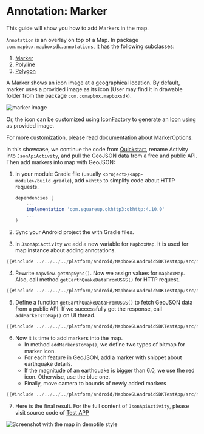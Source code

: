 # Annotation: Marker

This guide will show you how to add Markers in the map.

`Annotation` is an overlay on top of a Map. In package
`com.mapbox.mapboxsdk.annotations`, it has the following subclasses:
1. [Marker]
2. [Polyline]
3. [Polygon]

A Marker shows an icon image at a geographical location. By default, marker uses
a provided image as its icon (User may find it in drawable folder from the package
`com.comapbox.mapboxsdk`).

![marker image]

Or, the icon can be customized using [IconFactory] to generate an
[Icon] using as provided image.

For more customization, please read documentation about [MarkerOptions].

In this showcase, we continue the code from [Quickstart],
rename Activity into `JsonApiActivity`,
and pull the GeoJSON data from a free and public API.
Then add markers into map with GeoJSON:

1. In your module Gradle file (usually `<project>/<app-module>/build.gradle`), add
   `okhttp` to simplify code about HTTP requests.


    ```gradle
    dependencies {
        ...
        implementation 'com.squareup.okhttp3:okhttp:4.10.0'
        ...
    }
    ```

2. Sync your Android project the with Gradle files.

3. In `JsonApiActivity` we add a new variable for `MapboxMap`.
   It is used for map instance about adding annotations.

```kotlin
{{#include ../../../../platform/android/MapboxGLAndroidSDKTestApp/src/main/java/com/mapbox/mapboxsdk/testapp/activity/annotation/JsonApiActivity.kt:top}}
```

4. Rewrite `mapview.getMapSync()`. Now we assign values for `mapboxMap`.
   Also, call method `getEarthQuakeDataFromUSGS()` for HTTP request.

```kotlin
{{#include ../../../../platform/android/MapboxGLAndroidSDKTestApp/src/main/java/com/mapbox/mapboxsdk/testapp/activity/annotation/JsonApiActivity.kt:mapAsync}}
```

5. Define a function `getEarthQuakeDataFromUSGS()` to fetch GeoJSON data from a public API.
   If we successfully get the response, call `addMarkersToMap()` on UI thread.

```kotlin
{{#include ../../../../platform/android/MapboxGLAndroidSDKTestApp/src/main/java/com/mapbox/mapboxsdk/testapp/activity/annotation/JsonApiActivity.kt:getEarthquakes}}
```

6. Now it is time to add markers into the map.
   - In method `addMarkersToMap()`, we define two types of bitmap for marker icon.
   - For each feature in GeoJSON, add a marker with snippet about earthquake details.
   - If the magnitude of an earthquake is bigger than 6.0, we use the red icon. Otherwise, use the blue one.
   - Finally, move camera to bounds of newly added markers

```kotlin
{{#include ../../../../platform/android/MapboxGLAndroidSDKTestApp/src/main/java/com/mapbox/mapboxsdk/testapp/activity/annotation/JsonApiActivity.kt:addMarkers}}
```

7. Here is the final result. For the full content of `JsonApiActivity`, please visit source code of [Test APP]

<div style="align: center">
  <img src="https://github.com/maplibre/maplibre-native/assets/19887090/00446249-9b19-4a48-8a46-00d4c5a2f981" alt="Screenshot with the map in demotile style">
</div>

[Marker]: https://maplibre.org/maplibre-native/android/api/-map-libre%20-native%20for%20-android/com.mapbox.mapboxsdk.annotations/-marker/index.html
[Polyline]: https://maplibre.org/maplibre-native/android/api/-map-libre%20-native%20for%20-android/com.mapbox.mapboxsdk.annotations/-polyline/index.html
[Polygon]: https://maplibre.org/maplibre-native/android/api/-map-libre%20-native%20for%20-android/com.mapbox.mapboxsdk.annotations/-polygon/index.html
[marker image]: ../../../../../maplibre-native/benchmark/fixtures/api/default_marker.png
[IconFactory]: https://maplibre.org/maplibre-native/android/api/-map-libre%20-native%20for%20-android/com.mapbox.mapboxsdk.annotations/-icon-factory/index.html
[Icon]: https://maplibre.org/maplibre-native/android/api/-map-libre%20-native%20for%20-android/com.mapbox.mapboxsdk.annotations/-icon/index.html
[Quickstart]: ./getting-started-guide.md
[mvn]: https://mvnrepository.com/artifact/org.maplibre.gl/android-plugin-annotation-v9
[Android Developer Documentation]: https://developer.android.com/topic/libraries/architecture/coroutines
[MarkerOptions]: https://maplibre.org/maplibre-native/android/api/-map-libre%20-native%20for%20-android/com.mapbox.mapboxsdk.annotations/-marker-options/index.html
[Test App]: https://github.com/maplibre/maplibre-native/tree/main/platform/android/MapboxGLAndroidSDKTestApp/src/main/java/com/mapbox/mapboxsdk/testapp/activity/annotation/JsonApiActivity.kt
